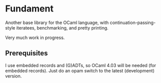 Fundament
=========

Another base library for the OCaml language, with
continuation-passing-style iteratees, benchmarking, and pretty
printing.

Very much work in progress.

## Prerequisites

I use embedded records and (G)ADTs, so OCaml 4.03 will be needed (for
embedded records). Just do an opam switch to the latest (development)
version.
